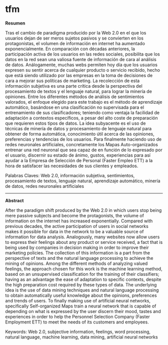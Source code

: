 # tfm
**Resumen**

Tras el cambio de paradigma producido por la Web 2.0 en el que los usuarios dejan de ser meros sujetos pasivos y se convierten en los protagonistas, el volumen de información en internet ha aumentado exponencialmente.
En comparación con décadas anteriores, la participación activa de los usuarios en las redes sociales, posibilita que los datos en la red sean una valiosa fuente de información de cara al análisis de datos. Análogamente, muchas webs permiten hoy día que los usuarios expresen su sentir acerca de cualquier producto o servicio recibido, hecho que está siendo utilizado por las empresas en la toma de decisiones de cara a mejorar sus políticas de marketing.
La recolección de esta información subjetiva es una parte crítica desde la perspectiva del procesamiento de textos y el lenguaje natural, para lograr la minería de opiniones.
Entre los diferentes métodos de análisis de sentimientos valorados, el enfoque elegido para este trabajo es el método de aprendizaje automático, basándose en una clasificación no supervisada para el entrenamiento de sus clasificadores; teniendo
como ventaja la facilidad de adaptación a contextos específicos, a pesar del alto coste de preparación que requieren estos tipos de datos.
La idea subyacente es el uso de técnicas de minería de datos y procesamiento de lenguaje natural para obtener de forma automática, conocimiento útil acerca de las opiniones, preferencias y tendencias de los usuarios.
Para finalmente haciendo uso de redes neuronales artificiales, concretamente los Mapas Auto-organizados entrenar una red neuronal que sea capaz de en función de lo expresado por el usuario, discernir su estado de ánimo, gustos, experiencias para
así ayudar a la Empresa de Selección de Personal (Faster Empleo ETT) a la hora de satisfacer las necesidades de sus clientes y empleados.

Palabras Claves:
Web 2.0, información subjetiva, sentimientos, procesamiento de textos, lenguaje natural, aprendizaje automático, minería de datos, redes neuronales artificiales

------------------------------------

**Abstract**

After the paradigm shift produced by the Web 2.0 in which users stop being mere passive subjects and become the protagonists, the volume of information on the internet has increased exponentially.
Compared with previous decades, the active participation of users in social networks makes it possible for data in the network to be a valuable source of information for data analysis. Analogously, many websites now allow users to express their feelings about any product or service received, a fact that is being used by companies in decision making in order to improve their marketing policies.
The collection of this information is a part from the perspective of texts and the natural language processing to achieve the mining of opinions.
Among the different methods of analyzing valued feelings, the approach chosen for this work is the machine learning method, based on an unsupervised classification for the training of their classifiers; having as an advantage the ease of adaptation to specific contexts, despite the high preparation cost required by these types of data.
The underlying idea is the use of data mining techniques and natural language processing to obtain automatically useful knowledge about the opinions, preferences and trends of users.
To finally making use of artificial neural networks, specifically Self-organized Maps train a neural network that is capable of depending on what is expressed by the user discern their mood, tastes and experiences in order to help the Personnel
Selection Company (Faster Employment ETT) to meet the needs of its customers and employees.

Keywords:
Web 2.0, subjective information, feelings, word processing, natural language, machine learning, data mining, artificial neural networks
